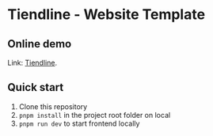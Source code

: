 # Tiendline - Website Template

## Online demo

Link: [Tiendline](https://tiendline-nextjs.vercel.app/).

## Quick start

1. Clone this repository
2. `pnpm install` in the project root folder on local
3. `pnpm run dev` to start frontend locally




